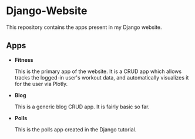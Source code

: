 # Django-Website

This repository contains the apps present in my Django website.

## Apps

- **Fitness**

  This is the primary app of the website. It is a CRUD app which allows tracks the logged-in user's workout data, and automatically visualizes it for the user via    Plotly.
- **Blog**

  This is a generic blog CRUD app. It is fairly basic so far.
- **Polls**

  This is the polls app created in the Django tutorial.
